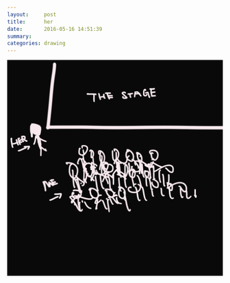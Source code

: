 ```yaml
---
layout:     post
title:      her
date:       2016-05-16 14:51:39
summary:    
categories: drawing
---
```

![her](/images/diary/her.png "I am a coward.")
